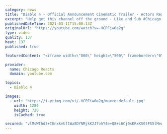 ```yaml
---
category: news
title: "Diablo 4 - Official Announcement Cinematic Trailer - Actors React"
excerpt: "Help get this channel off the ground - Like and Sub #Chicago #Blind #React."
publishedDateTime: 2021-03-11T15:00:13Z
originalUrl: "https://youtube.com/watch?v=-HCPFiw0a2g"
type: video
quality: 137
heat: 137
published: true

featuredContent: "<iframe width=\"800\" height=\"500\" frameborder=\"0\" src=\"https://www.youtube.com/embed/-HCPFiw0a2g\" allow=\"accelerometer; autoplay; encrypted-media; gyroscope; picture-in-picture\" allowfullscreen></iframe>"

provider:
  name: Chicago Reacts
  domain: youtube.com

topics:
  - Diablo 4

images:
  - url: "https://i.ytimg.com/vi/-HCPFiw0a2g/maxresdefault.jpg"
    width: 1280
    height: 720
    isCached: true

secured: "vlMsWIhd3+IGnxkvUf1Wa8DYNMjkK2J7ohY4e+Q8+i6Cj0sKRxKS0tFS5lMewoz2q2X4+7vbgaplS8bRiqMJPgbjq32s//I3GEvYIOEnBtjsVMRKCPsYS2V5SAj7sbgJMVQshVnnC35w+Mc9p2UxpvMtFCl0FmroWVB4PzqkO5TaiGdmOsA1m+qRk1LbZVTwde9cEom1D9PGxCLzXv+YWExATDioh30xcgbqyHJ8yTYCGDLvW1aA8+S590rJkcgAStljIIRyiYOCs/y+UJbHVq5LPKdV66JXTqssKysbAJvwRFKYwelaKDGW67I8tO0Yn246rxkD70TFIgTlBO6AJ+iq9NrRabkdhC1tQsneN5EVdfU+0/xGllqNvkVW6tNQavtV/yFM7/greKW0XF2ogLqQndyU7QaUv32iMgsA6X9SpkhmJ3yG0zZFjfgB8DKf;I0duf0Z0J8KLSdvgmfNHaA=="
---
```


